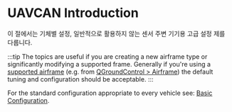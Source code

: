 # UAVCAN Introduction

이 절에서는 기체별 설정, 일반적으로 활용하지 않는 센서 주변 기기용 고급 설정 제를 다룹니다.

:::tip
The topics are useful if you are creating a new airframe type or significantly modifying a supported frame. Generally if you're using a [supported airframe](../airframes/airframe_reference.md#copter) (e.g. from [QGroundControl > Airframe](../config/airframe.md)) the default tuning and configuration should be acceptable.
:::

For the standard configuration appropriate to every vehicle see: [Basic Configuration](../config/README.md).